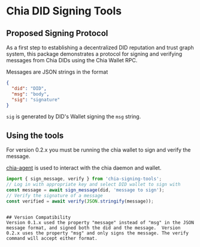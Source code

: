 # Chia DID Signing Tools

## Proposed Signing Protocol

As a first step to establishing a decentralized DID reputation
and trust graph system, this package demonstrates a protocol
for signing and verifying messages from Chia DIDs using the Chia Wallet RPC.

Messages are JSON strings in the format

```JSON
{
  "did": "DID",
  "msg": "body",
  "sig": "signature"
}
```

`sig` is generated by DID's Wallet signing the `msg` string.

## Using the tools

For version 0.2.x you must be running the chia wallet to sign and verify the message.

[chia-agent](https://github.com/Chia-Mine/chia-agent) is used to interact with the chia daemon and wallet.

```ts
import { sign_message, verify } from 'chia-signing-tools';
// Log in with appropriate key and select DID wallet to sign with
const message = await sign_message(did, 'message to sign');
// Verify the signature of a message
const verified = await verify(JSON.stringify(message));
```

```

## Version Compatibility
Version 0.1.x used the property "message" instead of "msg" in the JSON message format, and signed both the did and the message.  Version 0.2.x uses the property "msg" and only signs the message. The verify command will accept either format.
```
